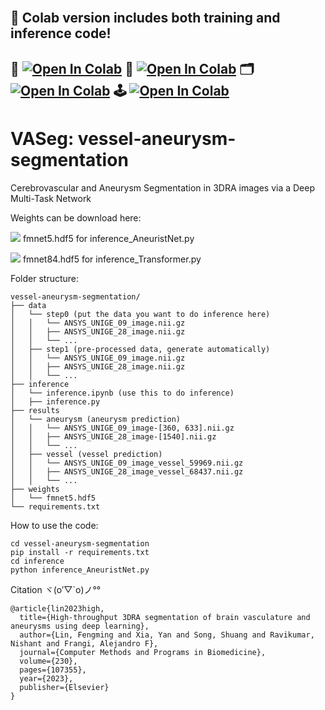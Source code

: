 
<br />

##   🦒 Colab version includes both training and inference code!

##   📖 <a href="https://fmlinks.github.io/vessel-aneurysm-segmentation/docs/index.html" target="_parent\"><img src="https://img.shields.io/badge/Read-Document-blue" alt="Open In Colab"/></a>   🦒 <a href="https://colab.research.google.com/drive/1WS-u1ubEQaW7cGQ1R9IgW5Haytfduo1a?usp=sharing" target="_parent\"><img src="https://colab.research.google.com/assets/colab-badge.svg" alt="Open In Colab"/></a>  🗂️ <a href="https://drive.google.com/drive/folders/10owYD1CuLUzUn_uQNt6koc7JMdeRBKQk?usp=sharing" target="_parent\"><img src="https://img.shields.io/badge/Download-Project-blue" alt="Open In Colab"/></a> 🕹️ <a href="https://drive.google.com/drive/folders/1tO_c9qi9-ckH_9krY_Fyihz4g5B5va8S?usp=drive_link" target="_parent\"><img src="https://img.shields.io/badge/Download-Dataset (requires authority)-blue" alt="Open In Colab"/></a> 








# VASeg: vessel-aneurysm-segmentation
Cerebrovascular and Aneurysm Segmentation in 3DRA images via a Deep Multi-Task Network


Weights can be download here: 

<a href="https://drive.google.com/file/d/1XZZY_H-Nt6mOZ3E9aFDAVvmYezxWJROi/view?usp=sharing" target="_parent\"><img src="https://img.shields.io/badge/Download-Weight-blue" /></a> fmnet5.hdf5 for inference_AneuristNet.py 

<a href="https://drive.google.com/file/d/1bIBnfGVuFZY_Ggye_vSUF41bdUfeR-tC/view?usp=sharing" target="_parent\"><img src="https://img.shields.io/badge/Download-Weight-blue" /></a> fmnet84.hdf5 for inference_Transformer.py 


Folder structure:

    vessel-aneurysm-segmentation/
    ├── data
    │   └── step0 (put the data you want to do inference here)
    │   │   └── ANSYS_UNIGE_09_image.nii.gz
    │   │   ├── ANSYS_UNIGE_28_image.nii.gz
    │   │   └── ...
    │   ├── step1 (pre-processed data, generate automatically)
    │   │   └── ANSYS_UNIGE_09_image.nii.gz
    │   │   ├── ANSYS_UNIGE_28_image.nii.gz
    │   │   └── ...
    ├── inference
    │   └── inference.ipynb (use this to do inference)
    │   ├── inference.py
    ├── results
    │   └── aneurysm (aneurysm prediction)
    │   │   └── ANSYS_UNIGE_09_image-[360, 633].nii.gz
    │   │   ├── ANSYS_UNIGE_28_image-[1540].nii.gz
    │   │   └── ...
    │   ├── vessel (vessel prediction)
    │   │   └── ANSYS_UNIGE_09_image_vessel_59969.nii.gz
    │   │   ├── ANSYS_UNIGE_28_image_vessel_68437.nii.gz
    │   │   └── ...
    ├── weights
    │   └── fmnet5.hdf5
    └── requirements.txt

How to use the code:

    cd vessel-aneurysm-segmentation
    pip install -r requirements.txt
    cd inference
    python inference_AneuristNet.py


Citation  ヾ(o′▽`o)ノ°°

    @article{lin2023high,
      title={High-throughput 3DRA segmentation of brain vasculature and aneurysms using deep learning},
      author={Lin, Fengming and Xia, Yan and Song, Shuang and Ravikumar, Nishant and Frangi, Alejandro F},
      journal={Computer Methods and Programs in Biomedicine},
      volume={230},
      pages={107355},
      year={2023},
      publisher={Elsevier}
    }
